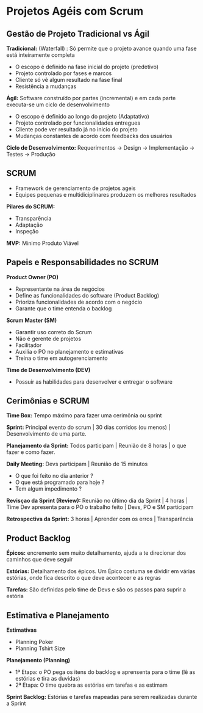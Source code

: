# Projetos Agéis com Scrum

## Gestão de Projeto Tradicional vs Ágil

**Tradicional:** (Waterfall) : Só permite que o projeto avance quando uma fase está inteiramente completa

- O escopo é definido na fase inicial do projeto (predetivo)
- Projeto controlado por fases e marcos
- Cliente só vê algum resultado na fase final
- Resistência a mudanças

**Ágil:** Software construído por partes (incremental) e em cada parte executa-se um ciclo de desenvolvimento

- O escopo é definido ao longo do projeto (Adaptativo)
- Projeto controlado por funcionalidades entregues
- Cliente pode ver resultado já no inicio do projeto
- Mudanças constantes de acordo com feedbacks dos usuários

**Ciclo de Desenvolvimento:** Requerimentos -> Design -> Implementação -> Testes -> Produção

## SCRUM

- Framework de gerenciamento de projetos ageis
- Equipes pequenas e multidiciplinares produzem os melhores resultados

**Pilares do SCRUM:**

- Transparência
- Adaptação
- Inspeção

**MVP:** Minimo Produto Viável

## Papeis e Responsabilidades no SCRUM

**Product Owner (PO)**

- Representante na área de negócios
- Define as funcionalidades do software (Product Backlog)
- Prioriza funcionalidades de acordo com o negócio
- Garante que o time entenda o backlog

**Scrum Master (SM)**

- Garantir uso correto do Scrum
- Não é gerente de projetos
- Facilitador
- Auxilia o PO no planejamento e estimativas
- Treina o time em autogerenciamento

**Time de Desenvolvimento (DEV)**

- Possuir as habilidades para desenvolver e entregar o software

## Cerimônias e SCRUM

**Time Box:** Tempo máximo para fazer uma cerimônia ou sprint

**Sprint:** Principal evento do scrum | 30 dias corridos (ou menos) | Desenvolvimento de uma parte.

**Planejamento da Sprint:** Todos participam | Reunião de 8 horas | o que fazer e como fazer.

**Daily Meeting:** Devs participam | Reunião de 15 minutos

- O que foi feito no dia anterior ?
- O que está programado para hoje ?
- Tem algum impedimento ?

**Revisçao da Sprint (Review):** Reunião no último dia da Sprint | 4 horas | Time Dev apresenta para o PO o trabalho feito | Devs, PO e SM participam

**Retrospectiva da Sprint:** 3 horas | Aprender com os erros | Transparência

## Product Backlog

**Épicos:** encremento sem muito detalhamento, ajuda a te direcionar dos caminhos que deve seguir

**Estórias:** Detalhamento dos épicos. Um Épico costuma se dividir em várias estórias, onde fica descrito o que deve acontecer e as regras

**Tarefas:** São definidas pelo time de Devs e são os passos para suprir a estória

## Estimativa e Planejamento

**Estimativas**

- Planning Poker
- Planning Tshirt Size

**Planejamento (Planning)**

- 1ª Etapa: o PO pega os itens do backlog e aprensenta para o time (lê as estórias e tira as duvidas)
- 2ª Etapa: O time quebra as estórias em tarefas e as estimam

**Sprint Backlog:** Estórias e tarefas mapeadas para serem realizadas durante a Sprint
